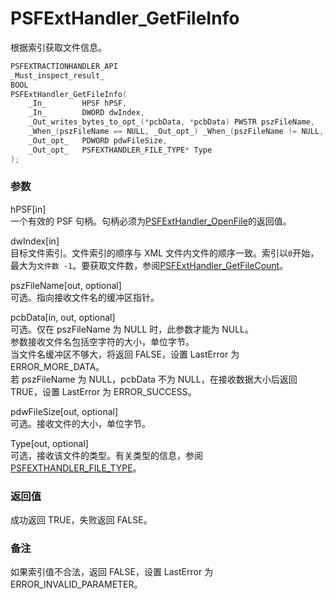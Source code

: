 # PSFExtHandler_GetFileInfo
根据索引获取文件信息。
````c
PSFEXTRACTIONHANDLER_API
_Must_inspect_result_
BOOL
PSFExtHandler_GetFileInfo(
    _In_        HPSF hPSF,
    _In_        DWORD dwIndex,
    _Out_writes_bytes_to_opt_(*pcbData, *pcbData) PWSTR pszFileName,
    _When_(pszFileName == NULL, _Out_opt_) _When_(pszFileName != NULL, _Inout_opt_) PDWORD pcbData,
    _Out_opt_   PDWORD pdwFileSize,
    _Out_opt_   PSFEXTHANDLER_FILE_TYPE* Type
);
````
### 参数
hPSF\[in\]  
一个有效的 PSF 句柄。句柄必须为[PSFExtHandler_OpenFile](PSFExtHandler_OpenFile_zh-Hans.md)的返回值。

dwIndex\[in\]  
目标文件索引。文件索引的顺序与 XML 文件内文件的顺序一致。索引以`0`开始，最大为`文件数 -1`。要获取文件数，参阅[PSFExtHandler_GetFileCount](PSFExtHandler_GetFileCount_zh-Hans.md)。

pszFileName\[out, optional\]  
可选。指向接收文件名的缓冲区指针。

pcbData\[in, out, optional\]  
可选。仅在 pszFileName 为 NULL 时，此参数才能为 NULL。  
参数接收文件名包括空字符的大小，单位字节。  
当文件名缓冲区不够大，将返回 FALSE，设置 LastError 为 ERROR_MORE_DATA。  
若 pszFileName 为 NULL，pcbData 不为 NULL，在接收数据大小后返回 TRUE，设置 LastError 为 ERROR_SUCCESS。

pdwFileSize\[out, optional\]  
可选。接收文件的大小，单位字节。

Type\[out, optional\]  
可选，接收该文件的类型。有关类型的信息，参阅[PSFEXTHANDLER_FILE_TYPE](PSFEXTHANDLER_FILE_TYPE_zh-Hans.md)。  
### 返回值
成功返回 TRUE，失败返回 FALSE。
### 备注
如果索引值不合法，返回 FALSE，设置 LastError 为 ERROR_INVALID_PARAMETER。

